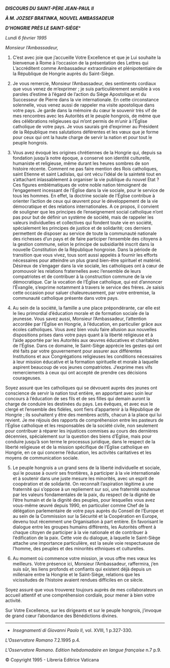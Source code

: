 ***DISCOURS DU SAINT-PÈRE JEAN-PAUL II***

***À M. JOZSEF BRATINKA, NOUVEL AMBASSADEUR***

***D'HONGRIE PRÈS LE SAINT-SIÈGE****

*Lundi 6 février 1995*

*Monsieur l’Ambassadeur,*

1. C’est avec joie que j’accueille Votre Excellence et que je Lui souhaite la bienvenue à Rome à l’occasion de la présentation des Lettres qui L’accréditent comme Ambassadeur extraordinaire et plénipotentiaire de la République de Hongrie auprès du Saint-Siège.

2. Je vous remercie, Monsieur l’Ambassadeur, des sentiments cordiaux que vous venez de m’exprimer ; je suis particulièrement sensible à vos paroles d’estime à l’égard de l’action du Siège Apostolique et du Successeur de Pierre dans la vie internationale. En cette circonstance solennelle, vous venez aussi de rappeler ma visite apostolique dans votre pays. Je garde dans la mémoire du cœur le souvenir très vif de mes rencontres avec les Autorités et le peuple hongrois, de même que des célébrations religieuses qui m’ont permis de m’unir à l’Église catholique de votre pays. Je vous saurais gré d’exprimer au Président de la République mes salutations déférentes et les vœux que je forme pour ceux qui ont la haute charge de servir la nation et pour tout le peuple hongrois.

3. Vous avez évoqué les origines chrétiennes de la Hongrie qui, depuis sa fondation jusqu’à notre époque, a conservé son identité culturelle, humaniste et religieuse, même durant les heures sombres de son histoire récente. Comment ne pas faire mention des Rois catholiques, saint Etienne et saint Ladislas, qui ont vécu l’idéal de la sainteté tout en s’attachant inlassablement à organiser la vie publique du nouvel Etat ? Ces figures emblématiques de votre noble nation témoignent de l’engagement incessant de l’Église dans la vie sociale, pour le service de tous les hommes. En effet, la doctrine sociale de l’Église contribue à orienter l’action de ceux qui œuvrent pour le développement de la vie démocratique et des relations internationales. A ce propos, il convient de souligner que les principes de l’enseignement social catholique n’ont pas pour but de définir un système de société, mais de rappeler les valeurs individuelles et collectives qui fondent toute vie en société, spécialement les principes de justice et de solidarité; ces derniers permettent de disposer au service de toute la communauté nationale des richesses d’un pays et de faire participer l’ensemble des citoyens à la gestion commune, selon le principe de subsidiarité inscrit dans la nouvelle Constitution de la République hongroise. Dans la période de transition que vous vivez, tous sont aussi appelés à fournir les efforts nécessaires pour atteindre un plus grand bien-être spirituel et matériel. Désireux de s’engager dans la vie sociale, les catholiques ont à cœur de promouvoir les relations fraternelles avec l’ensemble de leurs compatriotes et de contribuer à la construction commune de la vie démocratique. Car la vocation de l’Église catholique, qui est d’annoncer l’Évangile, s’exprime notamment à travers le service des frères. Je saisis cette occasion pour saluer chaleureusement, par votre entremise, la communauté catholique présente dans votre pays.

4. Au sein de la société, la famille a une place prépondérante, car elle est le lieu primordial d’éducation morale et de formation sociale de la jeunesse. Vous savez aussi, Monsieur l’Ambassadeur, l’attention accordée par l’Église en Hongrie, à l’éducation, en particulier grâce aux écoles catholiques. Vous avez bien voulu faire allusion aux nouvelles dispositions prises dans votre pays quant à la liberté religieuse et à l’aide apportée par les Autorités aux œuvres éducatives et charitables de l’Église. Dans ce domaine, le Saint-Siège apprécie les gestes qui ont été faits par votre gouvernement pour assurer aux différentes Institutions et aux Congrégations religieuses les conditions nécessaires à leur mission éducative et la formation spirituelle et morale à laquelle aspirent beaucoup de vos jeunes compatriotes. J’exprime mes vifs remerciements à ceux qui ont accepté de prendre ces décisions courageuses.

Soyez assuré que les catholiques qui se dévouent auprès des jeunes ont conscience de servir la nation tout entière, en apportant avec soin leur concours à l’éducation de ses fils et de ses filles qui demain auront la charge de conduire les destinées du pays. Les évêques, et avec eux le clergé et l’ensemble des fidèles, sont fiers d’appartenir à la République de Hongrie ; ils souhaitent y être des membres actifs, chacun à la place qui lui revient. Je me réjouis des rapports de compréhension entre les pasteurs de l’Église catholique et les responsables de la société civile, non seulement pour contribuer à réparer les injustices commises au cours des dernières décennies, spécialement sur la question des biens d’Église, mais pour conduire jusqu’à son terme le processus juridique, dans le respect de la liberté religieuse et de la mission spécifique de l’Église catholique en Hongrie, en ce qui concerne l’éducation, les activités caritatives et les moyens de communication sociale.

5. Le peuple hongrois a un grand sens de la liberté individuelle et sociale, qui le pousse à ouvrir ses frontières, à participer à la vie internationale et à soutenir dans une juste mesure les minorités, avec un esprit de coopération et de solidarité. On reconnaît l’aspiration légitime à une fraternité qui s’oppose à un repliement sur soi, une fraternité soutenue par les valeurs fondamentales de la paix, du respect de la dignité de l’être humain et de la dignité des peuples, pour lesquelles vous avez vous-même œuvré depuis 1990, en particulier comme Chef de la délégation parlementaire de votre pays auprès du Conseil de l’Europe et au sein de la Commission sur la Sécurité et la Coopération en Europe, devenu tout récemment une Organisation à part entière. En favorisant le dialogue entre les groupes humains différents, les Autorités offrent à chaque citoyen de participer à la vie nationale et de contribuer à l’édification de la paix. Cette voie du dialogue, à laquelle le Saint-Siège attache une importance particulière, est la seule voie respectueuse de l’homme, des peuples et des minorités ethniques et culturelles.

6. Au moment où commence votre mission, je vous offre mes vœux les meilleurs. Votre présence ici, Monsieur l’Ambassadeur, raffermira, j’en suis sûr, les liens profonds et confiants qui existent déjà depuis un millénaire entre la Hongrie et le Saint-Siège, relations que les vicissitudes de l’histoire avaient rendues difficiles en ce siècle.

Soyez assuré que vous trouverez toujours auprès de mes collaborateurs un accueil attentif et une compréhension cordiale, pour mener à bien votre activité.

Sur Votre Excellence, sur les dirigeants et sur le peuple hongrois, j’invoque de grand cœur l’abondance des Bénédictions divines.

* * *

* *Insegnamenti di Giovanni Paolo II*, vol. XVIII, 1 p.327-330.

*L’Osservatore Romano* 7.2.1995 p.4.

*L'Osservatore Romano. Edition hebdomadaire en langue française* n.7 p.9.

© Copyright 1995 - Libreria Editrice Vaticana